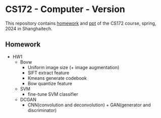 # CS172 - Computer - Version
This repository contains [homework](https://github.com/wangyf9/CS172-Computer-Vision/tree/main/hw) and [ppt](https://github.com/wangyf9/CS172-Computer-Vision/tree/main/ppt) of the CS172 course, spring, 2024 in Shanghaitech.

## Homework
- HW1 
  - Bovw
    - Uniform image size (+ image augmentation)
    - SIFT extract feature
    - Kmeans generate codebook
    - Bow quantize feature
  - SVM
    - fine-tune SVM classifier
  - DCGAN
    - CNN(convolution and deconvolution) + GAN(generator and discriminator)
